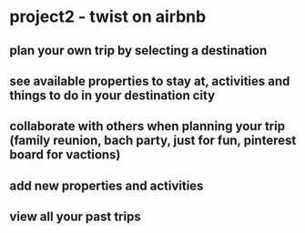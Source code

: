 # project2 - twist on airbnb

## plan your own trip by selecting a destination 
## see available properties to stay at, activities and things to do in your destination city
## collaborate with others when planning your trip (family reunion, bach party, just for fun, pinterest board for vactions)
## add new properties and activities 
## view all your past trips
